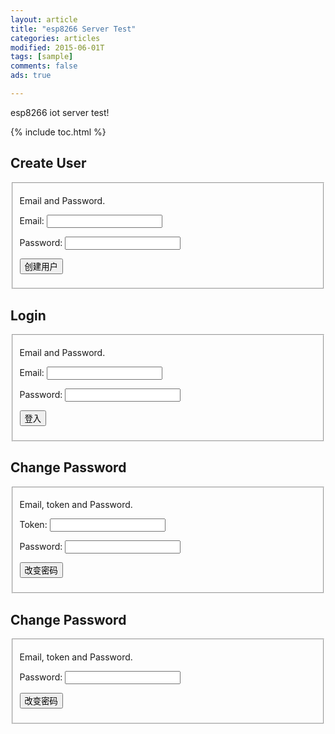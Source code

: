 ```yaml
---
layout: article
title: "esp8266 Server Test"
categories: articles
modified: 2015-06-01T
tags: [sample]
comments: false
ads: true

---
```


esp8266 iot server test!

{% include toc.html %}

## Create User
<fieldset>
	<form action="http://127.0.0.1:8080/user/create" method="POST">
		<p>Email and Password.</p>
		<p>
			<label for="email">Email:</label>
			<input type="text" name="email">
		</p>
		<p>
			<label for="password">Password:</label>
			<input type="password" class="password" name="password" />
		</p>
		<p>
			<input class="btn" type="submit" value="创建用户" />
		</p>
	</form>
</fieldset>

## Login
<fieldset>
	<form action="http://127.0.0.1:8080/user/login" method="POST">
		<p>Email and Password.</p>
		<p>
			<label for="email">Email:</label>
			<input type="text" name="email">
		</p>
		<p>
			<label for="password">Password:</label>
			<input type="password" class="password" name="password" />
		</p>
		<p>
			<input class="btn" type="submit" value="登入" />
		</p>
	</form>
</fieldset>

## Change Password
<fieldset>
	<form action="http://127.0.0.1:8080/user/changepassword" method="POST">
		<p>Email, token and Password.</p>
		<p>
			<label for="token">Token:</label>
			<input type="text" name="access_token">
		</p>
		<p>
			<label for="password">Password:</label>
			<input type="password" class="password" name="password" />
		</p>
		<p>
			<input class="btn" type="submit" value="改变密码" />
		</p>
	</form>
</fieldset>

## Change Password
<fieldset>
	<form action="http://127.0.0.1:8080/user/changepassword" method="POST">
		<p>Email, token and Password.</p>
		<p>
			<label for="password">Password:</label>
			<input type="password" class="password" name="password" />
		</p>
		<p>
			<input class="btn" type="submit" value="改变密码" />
		</p>
	</form>
</fieldset>
